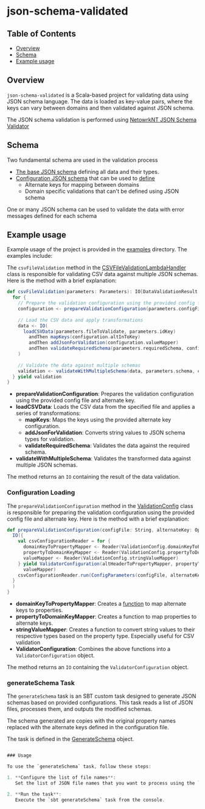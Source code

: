 # json-schema-validated

## Table of Contents
- [Overview](#overview)
- [Schema](#schema)
- [Example usage](#example-usage)


## Overview

`json-schema-validated` is a Scala-based project for validating data using JSON schema language. The data is loaded as key-value pairs, where the keys can vary between domains and then validated against JSON schema.    

The JSON schema validation is performed using [NetowrkNT JSON Schema Validator](http://github.com/networknt/json-schema-validator)

## Schema
Two fundamental schema are used in the validation process 
- [The base JSON schema](src/main/resources/organisationBase.json) defining all data and their types.
- [Configuration JSON schema](src/main/resources/config.json) that can be used to [define](src/main/scala/validation/PackageClasses.scala#L15)
  - Alternate keys for mapping between domains
  - Domain specific validations that can't be defined using JSON schema

One or many JSON schema can be used to validate the data with error messages defined for each schema
## Example usage
Example usage of the project is provided in the [examples](src/main/scala/validation/examples) directory. The examples include:

The `csvFileValidation` method in the [CSVFileValidationLambdaHandler](src/main/scala/validation/examples/CSVFileValidationLambdaHandler.scala) class is responsible for validating CSV data against multiple JSON schemas. Here is the method with a brief explanation:

```scala
def csvFileValidation(parameters: Parameters): IO[DataValidationResult[List[RowData]]] = {
  for {
    // Prepare the validation configuration using the provided config file and alternate key
    configuration <- prepareValidationConfiguration(parameters.configFile, parameters.alternateKey)
    
    // Load the CSV data and apply transformations
    data <- IO(
      loadCSVData(parameters.fileToValidate, parameters.idKey)
        andThen mapKeys(configuration.altInToKey)
        andThen addJsonForValidation(configuration.valueMapper)
        andThen validateRequiredSchema(parameters.requiredSchema, configuration.keyToAltIn)
    )
    
    // Validate the data against multiple schemas
    validation <- validateWithMultipleSchema(data, parameters.schema, configuration.keyToAltIn)
  } yield validation
}
```

- **prepareValidationConfiguration**: Prepares the validation configuration using the provided config file and alternate key.
- **loadCSVData**: Loads the CSV data from the specified file and applies a series of transformations:
    - **mapKeys**: Maps the keys using the provided alternate key configuration.
    - **addJsonForValidation**: Converts string values to JSON schema types for validation.
    - **validateRequiredSchema**: Validates the data against the required schema.
- **validateWithMultipleSchema**: Validates the transformed data against multiple JSON schemas.

The method returns an `IO` containing the result of the data validation.

### Configuration Loading

The `prepareValidationConfiguration` method in the [ValidationConfig](src/main/scala/validation/config/ValidationConfig.scala) class is responsible for preparing the validation configuration using the provided config file and alternate key. Here is the method with a brief explanation:

```scala
def prepareValidationConfiguration(configFile: String, alternateKey: Option[String]): IO[ValidatorConfiguration] = {
  IO({
    val csvConfigurationReader = for {
      domainKeyToPropertyMapper <- Reader(ValidationConfig.domainKeyToPropertyMapper)
      propertyToDomainKeyMapper <- Reader(ValidationConfig.propertyToDomainKeyMapper)
      valueMapper <- Reader(ValidationConfig.stringValueMapper)
    } yield ValidatorConfiguration(altHeaderToPropertyMapper, propertyToAltHeaderMapper,
      valueMapper)
    csvConfigurationReader.run(ConfigParameters(configFile, alternateKey, "organisationBase.json", decodeConfig(configFile)))
  }
  ) 
}
```

- **domainKeyToPropertyMapper**: Creates a [function](src/main/scala/validation/config/ValidationConfig.scala#L34C3-L42C45) to map alternate keys to properties.
- **propertyToDomainKeyMapper**: Creates a function to map properties to alternate keys.
- **stringValueMapper**: Creates a function to convert string values to their respective types based on the property type. Especially useful for CSV validation
- **ValidatorConfiguration**: Combines the above functions into a `ValidatorConfiguration` object.
 

The method returns an `IO` containing the `ValidatorConfiguration` object.

### generateSchema Task

The `generateSchema` task is an SBT custom task designed to generate JSON schemas based on provided configurations. This task reads a list of JSON files, processes them, and outputs the modified schemas.

The schema generated are copies with the original property names replaced with the alternate keys defined in the configuration file. 

The task is defined in the [GenerateSchema](project/GenerateSchema.scala) object.

```scala

### Usage

To use the `generateSchema` task, follow these steps:

1. **Configure the list of file names**:
   Set the list of JSON file names that you want to process using the `fileNames` setting key.

2. **Run the task**:
   Execute the `sbt generateSchema` task from the console.

